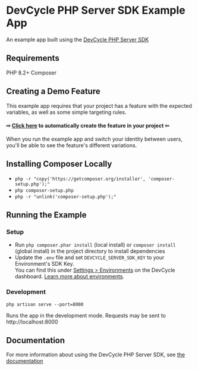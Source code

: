 # DevCycle PHP Server SDK Example App

An example app built using the [DevCycle PHP Server SDK](https://docs.devcycle.com/sdk/server-side-sdks/php/)

## Requirements

PHP 8.2+
Composer

## Creating a Demo Feature

This example app requires that your project has a feature with the expected variables, as well as some simple targeting rules.

#### ⇨ [Click here](https://app.devcycle.com/r/create?resource=feature&key=hello-togglebot) to automatically create the feature in your project ⇦

When you run the example app and switch your identity between users, you'll be able to see the feature's different variations.

## Installing Composer Locally

-   `php -r "copy('https://getcomposer.org/installer', 'composer-setup.php');"`
-   `php composer-setup.php`
-   `php -r "unlink('composer-setup.php');"`

## Running the Example

### Setup

-   Run `php composer.phar install` (local install) or `composer install` (global install) in the project directory to install dependencies
-   Update the `.env` file and set `DEVCYCLE_SERVER_SDK_KEY` to your Environment's SDK Key.\
    You can find this under [Settings > Environments](https://app.devcycle.com/r/environments) on the DevCycle dashboard.
    [Learn more about environments](https://docs.devcycle.com/essentials/environments).

### Development

`php artisan serve --port=8000`

Runs the app in the development mode. Requests may be sent to http://localhost:8000

## Documentation

For more information about using the DevCycle PHP Server SDK, see [the documentation](https://docs.devcycle.com/sdk/server-side-sdks/php/)
